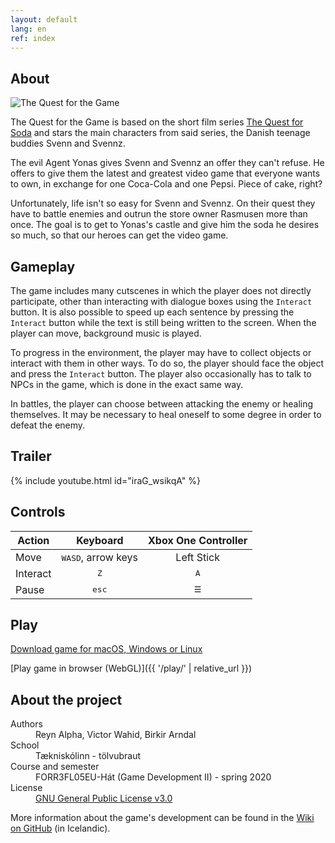 ```yaml
---
layout: default
lang: en
ref: index
---
```


## About

<img class="game-logo pixel-art" src="{{ '/assets/img/the-quest-game-logo.png' | relative_url }}" alt="The Quest for the Game">

The Quest for the Game is based on the short film series [The Quest for Soda](https://www.youtube.com/playlist?list=PLRPhs_MpGPlg9gD7TQp-APjz5g2SNIPe7) and stars the main characters from said series, the Danish teenage buddies Svenn and Svennz.

The evil Agent Yonas gives Svenn and Svennz an offer they can't refuse. He offers to give them the latest and greatest video game that everyone wants to own, in exchange for one Coca-Cola and one Pepsi. Piece of cake, right?

Unfortunately, life isn't so easy for Svenn and Svennz. On their quest they have to battle enemies and outrun the store owner Rasmusen more than once. The goal is to get to Yonas's castle and give him the soda he desires so much, so that our heroes can get the video game.

## Gameplay

The game includes many cutscenes in which the player does not directly participate, other than interacting with dialogue boxes using the `Interact` button. It is also possible to speed up each sentence by pressing the `Interact` button while the text is still being written to the screen. When the player can move, background music is played.

To progress in the environment, the player may have to collect objects or interact with them in other ways. To do so, the player should face the object and press the `Interact` button. The player also occasionally has to talk to NPCs in the game, which is done in the exact same way.

In battles, the player can choose between attacking the enemy or healing themselves. It may be necessary to heal oneself to some degree in order to defeat the enemy.

## Trailer

{% include youtube.html id="iraG_wsikqA" %}

## Controls

| Action   |          Keyboard           | Xbox One Controller |
| -------- | :-------------------------: | :-----------------: |
| Move     | <kbd>WASD</kbd>, arrow keys |     Left Stick      |
| Interact |        <kbd>Z</kbd>         |    <kbd>A</kbd>     |
| Pause    |       <kbd>esc</kbd>        | <kbd>&#9776;</kbd>  |

## Play

[Download game for macOS, Windows or Linux](https://github.com/haframjolk/the-quest-game/releases)

[Play game in browser (WebGL)]({{ '/play/' | relative_url }})

## About the project

<dl>
    <dt>Authors</dt>
    <dd>Reyn&nbsp;Alpha, Victor&nbsp;Wahid, Birkir&nbsp;Arndal</dd>
    <dt>School</dt>
    <dd>Tækniskólinn - tölvubraut</dd>
    <dt>Course and semester</dt>
    <dd>FORR3FL05EU-Hát (Game Development II) - spring 2020</dd>
    <dt>License</dt>
    <dd><a href="https://github.com/haframjolk/the-quest-game/blob/master/LICENSE">GNU General Public License v3.0</a></dd>
</dl>

More information about the game's development can be found in the [Wiki on GitHub](https://github.com/haframjolk/the-quest-game/wiki) (in Icelandic).
